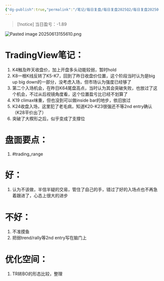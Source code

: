 ```yaml
---
{"dg-publish":true,"permalink":"/笔记/每日复盘/每日复盘2025Q2/每日复盘202506/20250612/"}
---
```


>[!notice] 当日盈亏：-1.89
 
![Pasted image 20250613155610.png](/img/user/%E5%9B%BE%E7%89%87%E5%AD%98%E6%94%BE%E5%9C%B0/Pasted%20image%2020250613155610.png)
# TradingView笔记：
1. K4触及昨天收盘价，加上开盘多头动能较弱，暂时hold
2. K8一根K线反转了K5-K7，回到了昨日收盘价位置，这个阶段当时认为是big up big down的一部分，没考虑入场，但市场认为强度已经够了
3. 第二个入场机会，在昨日K64尾盘高点，当时认为其会突破失败，也放过了这个机会，不过从后视镜角度看，这个位置盈亏比已经不划算了
4. K19 climax味重，但也没到可以做inside bar的地步，依旧放过
5. K24收盘入场，这里犯了老毛病，知道K20-K23很强还不等2nd entry确认（K28平价出了）
6. 突破了大楔形之后，似乎变成了支撑位
# 盘面要点：
1. #trading_range 
# 好：
1. 认为不该做，半信半疑的交易，管住了自己的手，错过了好的入场点也不再急着跟进了，心态上很大的进步
# 不好：
1. 不准摸鱼
2. 把弱trend/rally等2nd entry写在脑门上
# 优化空间：
1. TR转BO的形态比较，整理